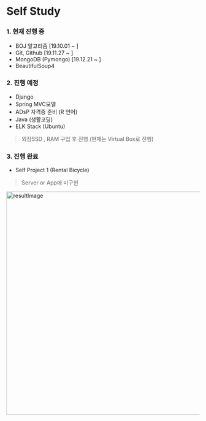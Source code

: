 # Self Study

### 1. 현재 진행 중
- BOJ 알고리즘 [19.10.01 ~ ]
- Git, Github [19.11.27 ~ ]
- MongoDB (Pymongo) [19.12.21 ~ ]
- BeautifulSoup4
### 2. 진행 예정
- Django
- Spring MVC모델
- ADsP 자격증 준비 (R 언어)
- Java (생활코딩)
- ELK Stack (Ubuntu)
> 외장SSD , RAM 구입 후 진행 (현재는 Virtual Box로 진행)

### 3. 진행 완료
- Self Project 1 (Rental Bicycle)
> Server or App에 미구현

<img width="583" alt="resultImage" src="https://user-images.githubusercontent.com/55193363/70711648-59742200-1d25-11ea-94ac-6710ef6b00e4.PNG">
